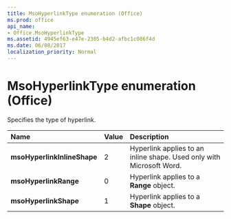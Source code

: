 ```yaml
---
title: MsoHyperlinkType enumeration (Office)
ms.prod: office
api_name:
- Office.MsoHyperlinkType
ms.assetid: 4945ef63-e47e-2305-b4d2-afbc1c086f4d
ms.date: 06/08/2017
localization_priority: Normal
---
```



# MsoHyperlinkType enumeration (Office)

Specifies the type of hyperlink.



|Name|Value|Description|
|:-----|:-----|:-----|
|**msoHyperlinkInlineShape**|2|Hyperlink applies to an inline shape. Used only with Microsoft Word.|
|**msoHyperlinkRange**|0|Hyperlink applies to a  **Range** object.|
|**msoHyperlinkShape**|1|Hyperlink applies to a  **Shape** object.|

